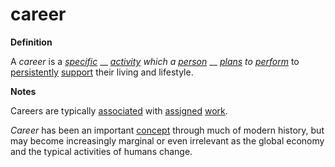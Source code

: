 # career

**Definition**

A _career_ is a [_specific_](specific.md) __ [_activity_](activity.md) _which a_ [_person_](person.md) __ [_plans_](plan.md) _to_ [_perform_](perform.md) to [persistently](persist.md) [support](support.md) their living and lifestyle.

**Notes**

Careers are typically [associated](associate.md) with [assigned](assign.md) [work](work.md).

_Career_ has been an important [concept](concept.md) through much of modern history, but may become increasingly marginal or even irrelevant as the global economy and the typical activities of humans change.
